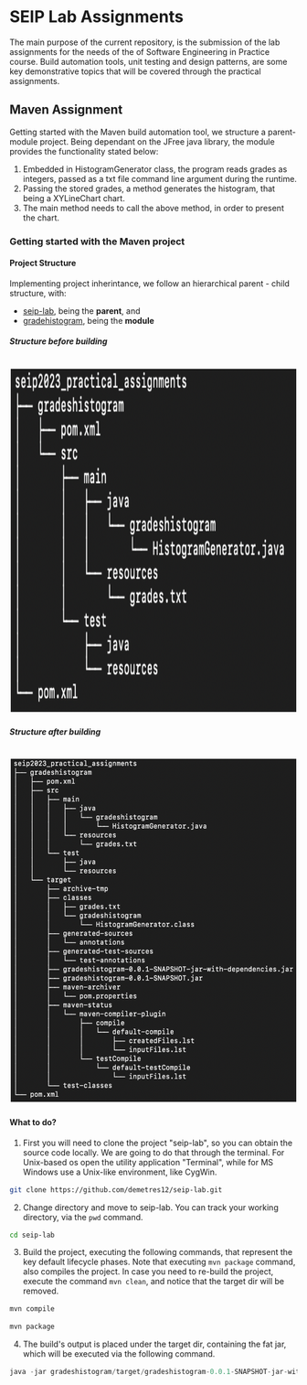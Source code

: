 # SEIP Lab Assignments

The main purpose of the current repository, is the submission of the lab
assignments for the needs of the of Software Engineering in Practice course. 
Build automation tools, unit testing and design patterns, are some key 
demonstrative topics that will be covered through the practical assignments.

## Maven Assignment

Getting started with the Maven build automation tool, we structure a parent-module project.
Being dependant on the JFree java library, the module provides the functionality stated below:

1. Embedded in HistogramGenerator class, the program reads grades as integers, passed as a txt file command line argument during the runtime.
2. Passing the stored grades, a method generates the histogram, that being a XYLineChart chart.
3. The main method needs to call the above method, in order to present the chart.


### Getting started with the Maven project

#### Project Structure

Implementing project inherintance, we follow an hierarchical parent - child structure, with:

- [seip-lab](https://www.github.com/demetres12/seip-lab), being the **parent**, and
- [gradehistogram](https://www.github.com/demetres12/seip-lab/gradeshistogram), being the **module**

##### Structure before building
<h1 align="center">
	<img height="600"  width="500" src="media/tree-before-build.png" alt="">
</h1>

##### Structure after building

<h1 align="center">
	<img height="600"  width="500" src="media/tree-after-build.png" alt="">
</h1>


#### What to do?

1. First you will need to clone the project "seip-lab", so you can obtain the source code locally. We are going to do that through the terminal. For Unix-based os open the utility application "Terminal", while for MS Windows use a Unix-like environment, like CygWin.

```bash
git clone https://github.com/demetres12/seip-lab.git
```

2. Change directory and move to seip-lab. You can track your working directory, via the `pwd` command.

```bash
cd seip-lab
```

3. Build the project, executing the following commands, that represent the key default lifecycle phases. Note that executing `mvn package` command, also compiles the project. In case you need to re-build the project, execute the command `mvn clean`, and notice that the target dir will be removed.

```bash
mvn compile
```
```bash
mvn package
```

4. The build's output is placed under the target dir, containing the fat jar, which will be executed via the following command.

```java
java -jar gradeshistogram/target/gradeshistogram-0.0.1-SNAPSHOT-jar-with-dependencies.jar gradeshistogram/src/main/resources/grades.txt
```





